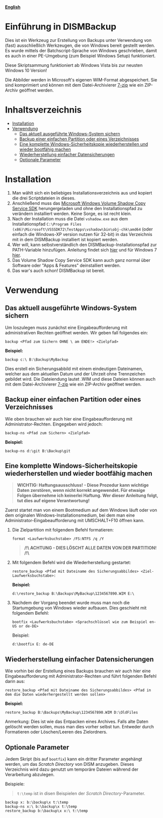 **[English](README.md)**

# Einführung in DISMBackup
Dies ist ein Werkzeug zur Erstellung von Backups unter Verwendung von (fast) ausschließlich Werkzeugen, die von Windows bereit gestellt werden. Es wurde mittels der Batchscript-Sprache von Windows geschrieben, damit es auch in einer PE-Umgebung (zum Beispiel Windows Setup) funktioniert.

Diese Skriptsammung funktioniert ab Windows Vista bis zur neusten Windows 10 Version!

Die Abbilder werden in Microsoft's eigenen WIM-Format abgespeichert. Sie sind komprimiert und können mit dem Datei-Archivierer [7-zip](https://www.7-zip.org/) wie ein ZIP-Archiv geöffnet werden.

# Inhaltsverzeichnis
* [Installation](#Installation)
* [Verwendung](#Verwendung)
    * [Das aktuell ausgeführte Windows-System sichern](<#Das-aktuell-ausgeführte-Windows-System-sichern>)
    * [Backup einer einfachen Partition oder eines Verzeichnisses](<#Backup-einer-einfachen-Partition-oder-eines-Verzeichnisses>)
    * [Eine komplette Windows-Sicherheitskopie wiederherstellen und wieder bootfähig machen](<#Eine-komplette-Windows-Sicherheitskopie-wiederherstellen-und-wieder-bootfähig-machen>)
    * [Wiederherstellung einfacher Datensicherungen](<#Wiederherstellung-einfacher-Datensicherungen>)
    * [Optionale Parameter](#optionale-parameter)

# Installation
1. Man wählt sich ein beliebiges Installationsverzeichnis aus und kopiert die drei Scriptdateien in dieses.
2. Anschließend muss das [Microsoft Windows Volume Shadow Copy Service SDK](https://www.microsoft.com/en-us/download/details.aspx?id=23490) herungergeladen und ohne den Installationspfad zu verändern installiert werden. Keine Sorge, es ist recht klein.
3. Nach der Installation muss die Datei `vshadow.exe` aus dem Installationspfad `C:\Program Files (x86)\Microsoft\VSSSDK72\TestApps\vshadow\bin\obj-chk\amd64` (oder einfach die Windows-XP version nutzen für 32-bit) in das Verzeichnis mit in dem DISMBackup installiert ist kopiert werden.
4. Wer will, kann selbstverständlich den DISMBackup-Installationspfad zur PATH-Variable hinzufügen. Anleitung findet sich [hier](http://techmixx.de/windows-10-umgebungsvariablen-bearbeiten/) und für Windows 7 [hier](https://www.pctipp.ch/tipps-tricks/kummerkasten/windows-7/artikel/windows-path-aendern-50647/).
5. Das Volume Shadow Copy Service SDK kann auch ganz normal über Software oder "Apps & Features" deinstalliert werden.
6. Das war's auch schon! DISMBackup ist bereit.

# Verwendung
## Das aktuell ausgeführte Windows-System sichern
Um loszulegen muss zunächst eine Eingabeaufforderung mit administrativen Rechten geöffnet werden.
Wir geben fall folgendes ein:
```
backup <Pfad zum Sichern OHNE \ am ENDE!> <Zielpfad>
```
**Beispiel:**
```
backup c:\ B:\Backup\MyBackup
```
Dies erstell ein Sicherungsabbild mit einem eindeutigen Dateinamen, welcher aus dem aktuellen Datum und der Uhrzeit ohne Trennzeichen gebildet wird. Die Dateiendung lautet .WIM und diese Dateien können auch mit dem Datei-Archivierer [7-zip](https://www.7-zip.org/) wie ein ZIP-Archiv geöffnet werden.

## Backup einer einfachen Partition oder eines Verzeichnisses
Wie oben brauchen wir auch hier eine Eingabeaufforderung mit Administrator-Rechten.
Eingegeben wird jedoch:
```
backup-ns <Pfad zum Sichern> <Zielpfad>
```
**Beispiel:**
```
backup-ns d:\git B:\Backup\git
```
## Eine komplette Windows-Sicherheitskopie wiederherstellen und wieder bootfähig machen

> **WICHTIG: Haftungsausschluss! - Diese Prozedur kann wichtige Daten zerstören, wenn nicht korrekt angewendet. Für etwaige Folgen übernehme ich keinerlei Haftung. Wer dieser Anleitung folgt, tut dies auf eigene Verantwortung!**

Zuerst startet man von einem Bootmedium auf dem Windows läuft oder von dem originalen Windows-Installationsmedium, bei dem man eine Administrator-Eingabeaufforderung mit UMSCHALT+F10 öffnen kann.
1. Die Zielpartition mit folgendem Befehl formatieren:
    ```
    format <Laufwerksbuchstabe> /FS:NTFS /q /Y
    ```
    > **/!\ ACHTUNG - DIES LÖSCHT ALLE DATEN VON DER PARTITION! /!\\**

2. Mit folgendem Befehl wird die Wiederherstellung gestartet:
    ```
    restore_backup <Pfad mit Dateiname des Sicherungsabbildes> <Ziel-Laufwerksbuchstabe>:
    ```
    **Beispiel:**
    ```
    d:\restore_backup B:\Backups\MyBackup\1234567890.WIM E:\
    ```
3. Nachdem der Vorgang beendet wurde muss man noch die Startumgebung von Windows wieder aufbauen. Dies geschieht mit folgendem Befehl:
    ```
    bootfix <Laufwerksbuchstabe> <Sprachschlüssel wie zum Beispiel en-US or de-DE>
    ```
    Beispiel:
    ```
    d:\bootfix E: de-DE
    ```
## Wiederherstellung einfacher Datensicherungen
Wie vorhin bei der Erstellung eines Backups brauchen wir auch hier eine Eingabeaufforderung mit Administrator-Rechten und führt folgenden Befehl darin aus:
```
restore_backup <Pfad mit Dateiname des Sicherungsabbildes> <Pfad in dem die Daten wiederhergestellt werden sollen>
```
**Beispiel:**
```
restore_backup B:\Backups\MyBackup\1234567890.WIM D:\OldFiles
```
Anmerkung: Dies ist wie das Entpacken eines Archives. Falls alte Daten gelöscht werden sollen, muss man dies vorher selbst tun. Entweder durch Formatieren oder Löschen/Leeren des Zielordners.

## Optionale Parameter
Jedem Skript (bis auf `bootfix`) kann ein dritter Parameter angehängt werden, um das *Scratch Directory* von DISM anzugeben. Dieses Verzeichnis wird dazu genutzt um temporäre Dateien während der Verarbeitung abzulegen.

Beispiele:
> `t:\temp` ist in disen Beispielen der *Scratch Directory*-Parameter.

```
backup x: b:\backup\x t:\temp
backup-ns x:\ b:\backup\x t:\temp
restore_backup b:\backup\x x:\ t:\temp
```
